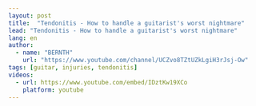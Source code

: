 ```yaml
---
layout: post
title:  "Tendonitis - How to handle a guitarist's worst nightmare"
lead: "Tendonitis - How to handle a guitarist's worst nightmare"
lang: en
author:
  - name: "BERNTH"
    url: "https://www.youtube.com/channel/UCZvo8TZtUZkLgiH3rJsj-Ow"
tags: [guitar, injuries, tendonitis]
videos:
  - url: https://www.youtube.com/embed/IDztKw19XCo
    platform: youtube
---
```


